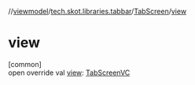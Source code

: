 //[viewmodel](../../../index.md)/[tech.skot.libraries.tabbar](../index.md)/[TabScreen](index.md)/[view](view.md)

# view

[common]\
open override val [view](view.md): [TabScreenVC](../../../../viewcontract/viewcontract/tech.skot.libraries.tabbar/-tab-screen-v-c/index.md)
